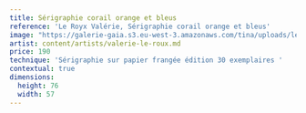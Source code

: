 ```yaml
---
title: Sérigraphie corail orange et bleus
reference: 'Le Royx Valérie, Sérigraphie corail orange et bleus'
image: "https://galerie-gaia.s3.eu-west-3.amazonaws.com/tina/uploads/le-roux-valerie/galerie-gaia-valeÌ\x81rie leroux-IMG_6332.jpg"
artist: content/artists/valerie-le-roux.md
price: 190
technique: 'Sérigraphie sur papier frangée édition 30 exemplaires '
contextual: true
dimensions:
  height: 76
  width: 57
---
```


